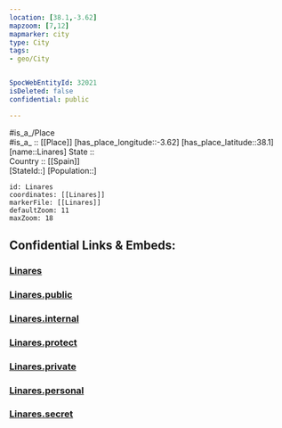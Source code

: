 ```yaml
---
location: [38.1,-3.62] 
mapzoom: [7,12] 
mapmarker: city 
type: City
tags:
- geo/City


SpocWebEntityId: 32021
isDeleted: false
confidential: public

---
```

#is_a_/Place  
#is_a_ :: [[Place]] 
[has_place_longitude::-3.62] 
[has_place_latitude::38.1] 
[name::Linares] 
State ::  
Country :: [[Spain]]  
[StateId::] 
[Population::] 



```leaflet
id: Linares
coordinates: [[Linares]] 
markerFile: [[Linares]] 
defaultZoom: 11 
maxZoom: 18
```


## Confidential Links & Embeds: 

### [Linares](/_Standards/Earth/Continent/Europe/Europe~South/Spain/Provinces~Spain/Andalusia/Jaén/City/Linares.md) 

### [Linares.public](/_public/Earth/Continent/Europe/Europe~South/Spain/Provinces~Spain/Andalusia/Jaén/City/Linares.public.md) 

### [Linares.internal](/_internal/Earth/Continent/Europe/Europe~South/Spain/Provinces~Spain/Andalusia/Jaén/City/Linares.internal.md) 

### [Linares.protect](/_protect/Earth/Continent/Europe/Europe~South/Spain/Provinces~Spain/Andalusia/Jaén/City/Linares.protect.md) 

### [Linares.private](/_private/Earth/Continent/Europe/Europe~South/Spain/Provinces~Spain/Andalusia/Jaén/City/Linares.private.md) 

### [Linares.personal](/_personal/Earth/Continent/Europe/Europe~South/Spain/Provinces~Spain/Andalusia/Jaén/City/Linares.personal.md) 

### [Linares.secret](/_secret/Earth/Continent/Europe/Europe~South/Spain/Provinces~Spain/Andalusia/Jaén/City/Linares.secret.md)

